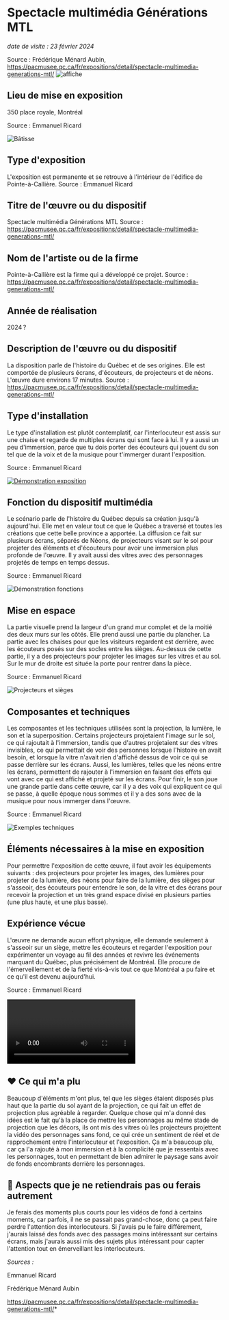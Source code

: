 # Spectacle multimédia Générations MTL
*date de visite : 23 février 2024*

Source : Frédérique Ménard Aubin, https://pacmusee.qc.ca/fr/expositions/detail/spectacle-multimedia-generations-mtl/
![affiche](media/generationsmtl_affiche.jpg)


## Lieu de mise en exposition
350 place royale, Montréal

Source : Emmanuel Ricard

![Bâtisse](media/batisse_devant.jpg)

## Type d'exposition
L'exposition est permanente et se retrouve à l'intérieur de l'édifice de Pointe-à-Callière.
Source : Emmanuel Ricard

## Titre de l'œuvre ou du dispositif
Spectacle multimédia Générations MTL
Source : https://pacmusee.qc.ca/fr/expositions/detail/spectacle-multimedia-generations-mtl/

## Nom de l'artiste ou de la firme
Pointe-à-Callière est la firme qui a développé ce projet.
Source : https://pacmusee.qc.ca/fr/expositions/detail/spectacle-multimedia-generations-mtl/
## Année de réalisation
2024 ?

## Description de l'œuvre ou du dispositif
La disposition parle de l'histoire du Québec et de ses origines. Elle est comportée de plusieurs écrans, d'écouteurs, de projecteurs et de néons. L'œuvre dure environs 17 minutes.
Source : https://pacmusee.qc.ca/fr/expositions/detail/spectacle-multimedia-generations-mtl/

## Type d'installation
Le type d'installation est plutôt contemplatif, car l'interlocuteur est assis sur une chaise et regarde de multiples écrans qui sont face à lui. Il y a aussi un peu d'immersion, parce que tu dois porter des écouteurs qui jouent du son tel que de la voix et de la musique pour t'immerger durant l'exposition.

Source : Emmanuel Ricard

[![Démonstration exposition](media/vue-assis.jpg)](https://youtu.be/oh_eMUlYz9w)

## Fonction du dispositif multimédia
Le scénario parle de l'histoire du Québec depuis sa création jusqu'à aujourd'hui. Elle met en valeur tout ce que le Québec a traversé et toutes les créations que cette belle province a apportée. La diffusion ce fait sur plusieurs écrans, séparés de Néons, de projecteurs visant sur le sol pour projeter des éléments et d'écouteurs pour avoir une immersion plus profonde de l'œuvre. Il y avait aussi des vitres avec des personnages projetés de temps en temps dessus.

Source : Emmanuel Ricard

![Démonstration fonctions](media/demonstrations_fonctions.jpg)

## Mise en espace
La partie visuelle prend la largeur d'un grand mur complet et de la moitié des deux murs sur les côtés. Elle prend aussi une partie du plancher. La partie avec les chaises pour que les visiteurs regardent est derrière, avec les écouteurs posés sur des socles entre les sièges. Au-dessus de cette partie, il y a des projecteurs pour projeter les images sur les vitres et au sol. Sur le mur de droite est située la porte pour rentrer dans la pièce.

Source : Emmanuel Ricard

![Projecteurs et sièges](media/sieges_et_projecteurs.jpg)

## Composantes et techniques
Les composantes et les techniques utilisées sont la projection, la lumière, le son et la superposition. Certains projecteurs projetaient l'image sur le sol, ce qui rajoutait à l'immersion, tandis que d'autres projetaient sur des vitres invisibles, ce qui permettait de voir des personnes lorsque l'histoire en avait besoin, et lorsque la vitre n'avait rien d'affiché dessus de voir ce qui se passe derrière sur les écrans. Aussi, les lumières, telles que les néons entre les écrans, permettent de rajouter à l'immersion en faisant des effets qui vont avec ce qui est affiché et projeté sur les écrans. Pour finir, le son joue une grande partie dans cette œuvre, car il y a des voix qui expliquent ce qui se passe, à quelle époque nous sommes et il y a des sons avec de la musique pour nous immerger dans l'œuvre.

Source : Emmanuel Ricard

![Exemples techniques](media/techniques.jpg)

## Éléments nécessaires à la mise en exposition
Pour permettre l'exposition de cette œuvre, il faut avoir les équipements suivants : des projecteurs pour projeter les images, des lumières pour projeter de la lumière, des néons pour faire de la lumière, des sièges pour s'asseoir, des écouteurs pour entendre le son, de la vitre et des écrans pour recevoir la projection et un très grand espace divisé en plusieurs parties (une plus haute, et une plus basse).


## Expérience vécue
L'œuvre ne demande aucun effort physique, elle demande seulement à s'asseoir sur un siège, mettre les écouteurs et regarder l'exposition pour expérimenter un voyage au fil des années et revivre les événements marquant du Québec, plus précisément de Montréal. Elle procure de l'émerveillement et de la fierté vis-à-vis tout ce que Montréal a pu faire et ce qu'il est devenu aujourd'hui.

Source : Emmanuel Ricard

![émotions](media/emotions.mp4)

## ❤️ Ce qui m'a plu
Beaucoup d'éléments m'ont plus, tel que les sièges étaient disposés plus haut que la partie du sol ayant de la projection, ce qui fait un effet de projection plus agréable à regarder. Quelque chose qui m'a donné des idées est le fait qu'à la place de mettre les personnages au même stade de projection que les décors, ils ont mis des vitres où les projecteurs projettent la vidéo des personnages sans fond, ce qui crée un sentiment de réel et de rapprochement entre l'interlocuteur et l'exposition. Ça m'a beaucoup plu, car ça l'a rajouté à mon immersion et à la complicité que je ressentais avec les personnages, tout en permettant de bien admirer le paysage sans avoir de fonds encombrants derrière les personnages. 


## 🤔 Aspects que je ne retiendrais pas ou ferais autrement
Je ferais des moments plus courts pour les vidéos de fond à certains moments, car parfois, il ne se passait pas grand-chose, donc ça peut faire perdre l'attention des interlocuteurs. Si j'avais pu le faire différement, j'aurais laissé des fonds avec des passages moins intéressant sur certains écrans, mais j'aurais aussi mis des sujets plus intéressant pour capter l'attention tout en émerveillant les interlocuteurs.


*Sources :*

Emmanuel Ricard

Frédérique Ménard Aubin

https://pacmusee.qc.ca/fr/expositions/detail/spectacle-multimedia-generations-mtl/*
